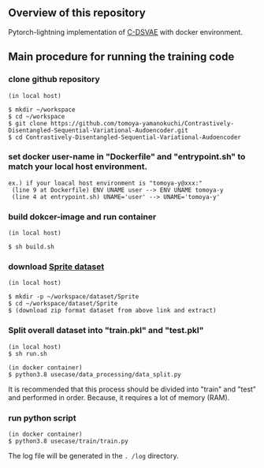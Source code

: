 Overview of this repository
-----------------------
Pytorch-lightning implementation of [C-DSVAE](https://github.com/JunwenBai/C-DSVAE) with docker environment.




Main procedure for running the training code
-----------------------

### clone github repository
```
(in local host)

$ mkdir ~/workspace
$ cd ~/workspace
$ git clone https://github.com/tomoya-yamanokuchi/Contrastively-Disentangled-Sequential-Variational-Audoencoder.git
$ cd Contrastively-Disentangled-Sequential-Variational-Audoencoder
```

### set docker user-name in "Dockerfile" and "entrypoint.sh" to match your local host environment.
```
ex.) if your loacal host environment is "tomoya-y@xxx:"
 (line 9 at Dockerfile) ENV UNAME user --> ENV UNAME tomoya-y
 (line 4 at entrypoint.sh) UNAME='user' --> UNAME='tomoya-y'
```

### build dokcer-image and run container
```
(in local host)

$ sh build.sh
```

### download [Sprite dataset](https://drive.google.com/file/d/1PLaEmvn7xrA_rNPCUnWYJd-YQ3HW0EDo/view)
```
(in local host)

$ mkdir -p ~/workspace/dataset/Sprite
$ cd ~/workspace/dataset/Sprite
$ (download zip format dataset from above link and extract)
```

### Split overall dataset into "train.pkl" and "test.pkl"
```
(in local host)
$ sh run.sh

(in docker container)
$ python3.8 usecase/data_processing/data_split.py
```

It is recommended that this process should be divided into "train" and "test" and performed in order.
Because, it requires a lot of memory (RAM).


### run python script
```
(in docker container)
$ python3.8 usecase/train/train.py
```

The log file will be generated in the `. /log` directory.